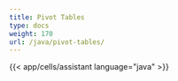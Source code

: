 ```yaml
---
title: Pivot Tables
type: docs
weight: 170
url: /java/pivot-tables/
---
```



{{< app/cells/assistant language="java" >}}